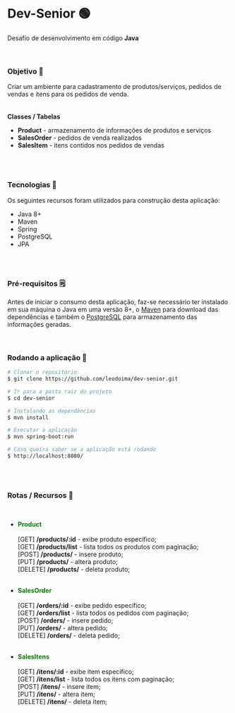 # Dev-Senior 🟢
Desafio de desenvolvimento em código **Java**
<br>
<br>
<br>
### Objetivo 🚀
Criar um ambiente para cadastramento de produtos/serviços, pedidos de vendas e itens para os pedidos de venda.
<br>
<br>
<br>
**Classes / Tabelas** <br>
- **Product** - armazenamento de informações de produtos e serviços
- **SalesOrder** - pedidos de venda realizados
- **SalesItem** - itens contidos nos pedidos de vendas
<br>
<br>

### Tecnologias 🔧
Os seguintes recursos foram utilizados para construção desta aplicação:

- Java 8+
- Maven 
- Spring
- PostgreSQL
- JPA
<br>
<br>

### Pré-requisitos 🗒️
Antes de iniciar o consumo desta aplicação, faz-se necessário ter instalado em sua máquina o Java em uma versão 8+, o [Maven](https://maven.apache.org/) para download das dependências e também o [PostgreSQL](https://www.postgresql.org/) para armazenamento das informações geradas.
<br>
<br>
<br>

### Rodando a aplicação 🏈

```bash
# Clonar o repositório
$ git clone https://github.com/leodoima/dev-senior.git

# Ir para a pasta raiz do projeto
$ cd dev-senior

# Instalando as dependências
$ mvn install

# Executar a aplicação
$ mvn spring-boot:run

# Caso queira saber se a aplicação está rodando
$ http://localhost:8080/
```
<br>
<br>

### Rotas / Recursos 🔨
<br>

- **<span style="color:green;">Product</span>** <br><br>
[GET] **/products/:id** - exibe produto específico; <br>
[GET] **/products/list** - lista todos os produtos com paginação; <br>
[POST] **/products/** - insere produto; <br>
[PUT] **/products/** - altera produto; <br>
[DELETE] **/products/** - deleta produto; <br><br>

- **<span style="color:green;">SalesOrder</span>** <br><br>
[GET] **/orders/:id** - exibe pedido específico; <br>
[GET] **/orders/list** - lista todos os pedidos com paginação; <br>
[POST] **/orders/** - insere pedido; <br>
[PUT] **/orders/** - altera pedido; <br>
[DELETE] **/orders/** - deleta pedido; <br><br>

- **<span style="color:green;">SalesItens</span>** <br><br>
[GET] **/itens/:id** - exibe item específico; <br>
[GET] **/itens/list** - lista todos os itens com paginação; <br>
[POST] **/itens/** - insere item; <br>
[PUT] **/itens/** - altera item; <br>
[DELETE] **/itens/** - deleta item; <br><br>